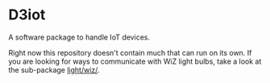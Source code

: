 # D3iot

A software package to handle IoT devices.

Right now this repository doesn't contain much that can run on its own.
If you are looking for ways to communicate with WiZ light bulbs, take a look at the sub-package [light/wiz/](light/wiz/).
